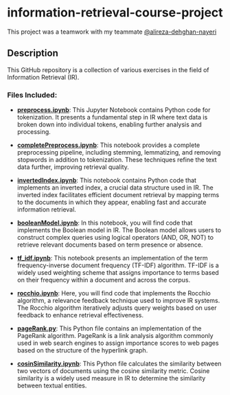 # information-retrieval-course-project
This project was a teamwork with my teammate [@alireza-dehghan-nayeri](https://github.com/alireza-dehghan-nayeri)
## Description
This GitHub repository is a collection of various exercises in the field of Information Retrieval (IR).

### Files Included:

- **[preprocess.ipynb](https://github.com/fatemehsoufian/information-retrieval-course-project/blob/main/preprocess.ipynb)**: This Jupyter Notebook contains Python code for tokenization. It presents a fundamental step in IR where text data is broken down into individual tokens, enabling further analysis and processing.
  
- **[completePreprocess.ipynb](https://github.com/fatemehsoufian/information-retrieval-course-project/blob/main/completePreprocess.ipynb)**: This notebook provides a complete preprocessing pipeline, including stemming, lemmatizing, and removing stopwords in addition to tokenization. These techniques refine the text data further, improving retrieval quality.
  
- **[invertedIndex.ipynb](https://github.com/fatemehsoufian/information-retrieval-course-project/blob/main/invertedIndex.ipynb)**: This notebook contains Python code that implements an inverted index, a crucial data structure used in IR. The inverted index facilitates efficient document retrieval by mapping terms to the documents in which they appear, enabling fast and accurate information retrieval.
  
- **[booleanModel.ipynb](https://github.com/fatemehsoufian/information-retrieval-course-project/blob/main/booleanModel.ipynb)**: In this notebook, you will find code that implements the Boolean model in IR. The Boolean model allows users to construct complex queries using logical operators (AND, OR, NOT) to retrieve relevant documents based on term presence or absence.
  
- **[tf_idf.ipynb](https://github.com/fatemehsoufian/information-retrieval-course-project/blob/main/tf_idf.ipynb)**: This notebook presents an implementation of the term frequency-inverse document frequency (TF-IDF) algorithm. TF-IDF is a widely used weighting scheme that assigns importance to terms based on their frequency within a document and across the corpus.
  
- **[rocchio.ipynb](https://github.com/fatemehsoufian/information-retrieval-course-project/blob/main/rocchio.ipynb)**: Here, you will find code that implements the Rocchio algorithm, a relevance feedback technique used to improve IR systems. The Rocchio algorithm iteratively adjusts query weights based on user feedback to enhance retrieval effectiveness.
  
- **[pageRank.py](https://github.com/fatemehsoufian/information-retrieval-course-project/blob/main/pageRank.py)**: This Python file contains an implementation of the PageRank algorithm. PageRank is a link analysis algorithm commonly used in web search engines to assign importance scores to web pages based on the structure of the hyperlink graph.
  
- **[cosinSimilarity.ipynb](https://github.com/fatemehsoufian/information-retrieval-course-project/blob/main/cosinSimilarity.ipynb)**: This Python file calculates the similarity between two vectors of documents using the cosine similarity metric. Cosine similarity is a widely used measure in IR to determine the similarity between textual entities.
